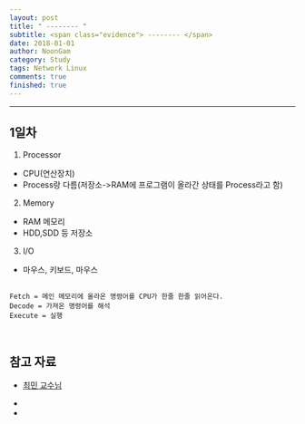 ```yaml
---
layout: post
title: " -------- "
subtitle: <span class="evidence"> -------- </span>
date: 2018-01-01
author: NoonGam
category: Study
tags: Network Linux
comments: true
finished: true
---
```

---

## 1일차
1. Processor
- CPU(연산장치)
- Process랑 다름(저장소->RAM에 프로그램이 올라간 상태를 Process라고 함)

2. Memory
- RAM 메모리
- HDD,SDD 등 저장소

3. I/O
- 마우스, 키보드, 마우스


```

Fetch = 메인 메모리에 올라온 명령어를 CPU가 한줄 한줄 읽어온다.
Decode = 가져온 명령어를 해석
Execute = 실행



```









## 참고 자료
* [최민 교수님](God!)

*
*
